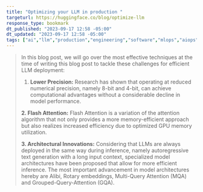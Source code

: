```yaml
---
title: "Optimizing your LLM in production "
targeturl: https://huggingface.co/blog/optimize-llm
response_type: bookmark
dt_published: "2023-09-17 12:58 -05:00"
dt_updated: "2023-09-17 12:58 -05:00"
tags: ["ai","llm","production","engineering","software","mlops","aiops","opensource"]
---
```

 
> In this blog post, we will go over the most effective techniques at the time of writing this blog post to tackle these challenges for efficient LLM deployment:
> 
>1. **Lower Precision:** Research has shown that operating at reduced numerical precision, namely 8-bit and 4-bit, can achieve computational advantages without a considerable decline in model performance.
> 
> **2. Flash Attention:** Flash Attention is a variation of the attention algorithm that not only provides a more memory-efficient approach but also realizes increased efficiency due to optimized GPU memory utilization.
> 
> **3. Architectural Innovations:** Considering that LLMs are always deployed in the same way during inference, namely autoregressive text generation with a long input context, specialized model architectures have been proposed that allow for more efficient inference. The most important advancement in model architectures hereby are Alibi, Rotary embeddings, Multi-Query Attention (MQA) and Grouped-Query-Attention (GQA).
